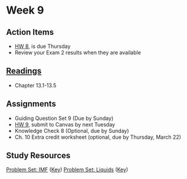 # Week 9


## Action Items
* [HW 8](https://genchem.science.psu.edu/homework-8-wc), is due Thursday
* Review your Exam 2 results when they are available


## [Readings](https://genchem.science.psu.edu)
* Chapter 13.1-13.5


## Assignments

- Guiding Question Set 9 (Due by Sunday)
- [HW 9](https://genchem.science.psu.edu/homework-9-houck), submit to Canvas by next Tuesday
- Knowledge Check 8 (Optional, due by Sunday)
- Ch. 10 Extra credit worksheet (optional, due by Thursday, March 22)

## Study Resources

[Problem Set: IMF](https://media.ed.science.psu.edu/sites/media/ed/files/documents/problemset16_intermolecular_forces.pdf) ([Key](https://media.ed.science.psu.edu/sites/media/ed/files/documents/problemset16_intermolecular_forces_key.pdf))
[Problem Set: Liquids](https://media.ed.science.psu.edu/sites/media/ed/files/documents/problemset17_liquids.pdf) ([Key](https://media.ed.science.psu.edu/sites/media/ed/files/documents/problemset17_liquids_key.pdf))







